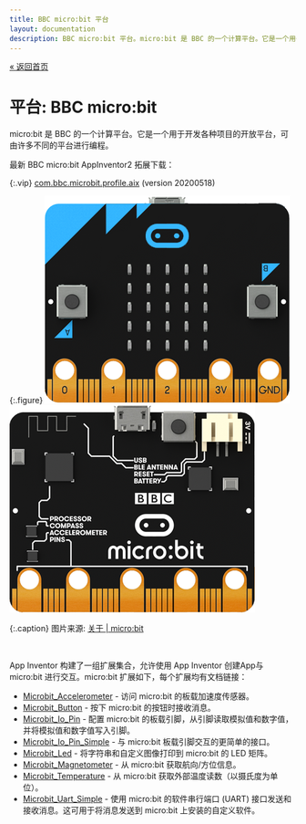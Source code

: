 ```yaml
---
title: BBC micro:bit 平台
layout: documentation
description: BBC micro:bit 平台。micro:bit 是 BBC 的一个计算平台。它是一个用于开发各种项目的开放平台，可由许多不同的平台进行编程。App Inventor 构建了一组扩展集合，允许使用 App Inventor 创建App与 micro:bit 进行交互。
---
```


[&laquo; 返回首页](../index.html)

# 平台: BBC micro:bit

micro:bit 是 BBC 的一个计算平台。它是一个用于开发各种项目的开放平台，可由许多不同的平台进行编程。

最新 BBC micro:bit AppInventor2 拓展下载：

{:.vip}
[com.bbc.microbit.profile.aix](assets/com.bbc.microbit.profile.aix) (version 20200518)

{:.figure}
![micro:bit Front Image](assets/microbit-front.png)
![micro:bit Back Image](assets/microbit-back.png)

{:.caption}
图片来源: 
[关于 | micro:bit](http://microbit.org/about/)

<br/>

App Inventor 构建了一组扩展集合，允许使用 App Inventor 创建App与 micro:bit 进行交互。micro:bit 扩展如下，每个扩展均有文档链接：

* [Microbit_Accelerometer](MicroBitAccelerometer.html) - 访问 micro:bit 的板载加速度传感器。
* [Microbit_Button](MicroBitButton.html) - 按下 micro:bit 的按钮时接收消息。
* [Microbit_Io\_Pin](MicroBitIoPin.html) - 配置 micro:bit 的板载引脚，从引脚读取模拟值和数字值，并将模拟值和数字值写入引脚。
* [Microbit_Io\_Pin\_Simple](MicroBitIoPinSimple.html) - 与 micro:bit 板载引脚交互的更简单的接口。
* [Microbit_Led](MicroBitLed.html) - 将字符串和自定义图像打印到 micro:bit 的 LED 矩阵。
* [Microbit_Magnetometer](MicroBitMagnetometer.html) - 从 micro:bit 获取航向/方位信息。
* [Microbit_Temperature](MicroBitTemperature.html) - 从 micro:bit 获取外部温度读数（以摄氏度为单位）。
* [Microbit_Uart\_Simple](MicroBitUart.html) - 使用 micro:bit 的软件串行端口 (UART) 接口发送和接收消息。这可用于将消息发送到 micro:bit 上安装的自定义软件。
